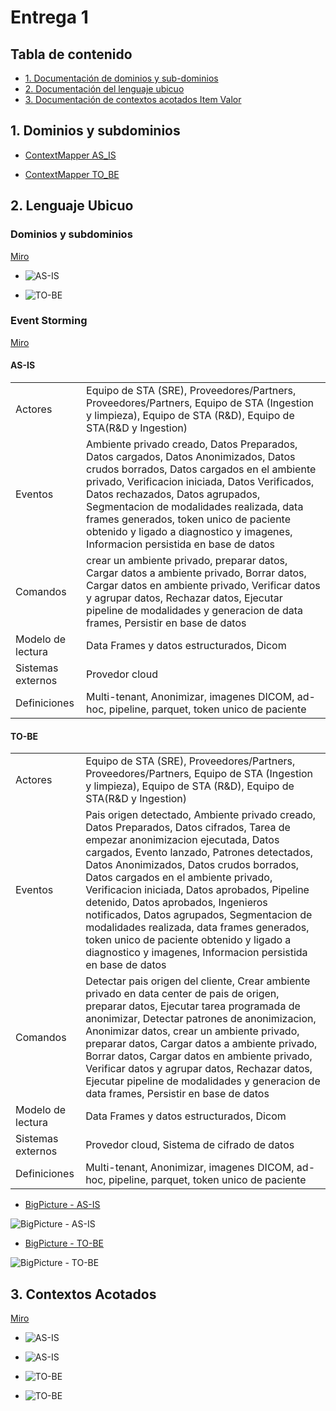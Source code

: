 # Entrega 1
## Tabla de contenido
- [1. Documentación de dominios y sub-dominios](#dominios-y-subdominios)
- [2. Documentación del lenguaje ubicuo](#lenguaje-ubicuo)
- [3. Documentación de contextos acotados Item Valor](https://github.com/dasafodev/context-mapper/blob/master/entrega-1.md#3-contextos-acotados)

## 1. Dominios y subdominios

- [ContextMapper AS_IS](src/main/cml/salud_tech_AS_IS.cml)

- [ContextMapper TO_BE](src/main/cml/salud_tech_TO_BE.cml)



## 2. Lenguaje Ubicuo

### Dominios y subdominios
[Miro](https://miro.com/app/board/uXjVLkjyAUI=/?share_link_id=883331298013)

- ![AS-IS](lenguaje-ubicuo/Dominios%20y%20subdominios%20AS-IS.jpg)

- ![TO-BE](lenguaje-ubicuo/Dominios%20y%20subdominios%20TO-BE.jpg)

### Event Storming 
[Miro](https://miro.com/app/board/uXjVLlMFlq4=/?share_link_id=606522631777)

#### AS-IS

|                                |             | 
|--------------------------------|-------------|
| Actores                        | Equipo de STA (SRE), Proveedores/Partners, Proveedores/Partners, Equipo de STA (Ingestion y limpieza), Equipo de STA (R&D), Equipo de STA(R&D y Ingestion)   |
| Eventos                        | Ambiente privado creado, Datos Preparados, Datos cargados, Datos Anonimizados, Datos crudos borrados, Datos cargados en el ambiente privado, Verificacion iniciada, Datos Verificados, Datos rechazados, Datos agrupados, Segmentacion de modalidades realizada, data frames generados, token unico de paciente obtenido y ligado  a diagnostico y imagenes, Informacion persistida en base de datos   |
| Comandos                       | crear un ambiente privado, preparar datos, Cargar datos a ambiente privado, Borrar datos, Cargar datos en ambiente privado, Verificar datos y agrupar datos, Rechazar datos, Ejecutar pipeline de modalidades y generacion de data frames, Persistir en base de datos   |
| Modelo de lectura              | Data Frames y datos estructurados, Dicom  |
| Sistemas externos              | Provedor cloud  |
| Definiciones                   | Multi-tenant, Anonimizar, imagenes DICOM, ad-hoc, pipeline, parquet, token unico de paciente  |


#### TO-BE

|                                |             | 
|--------------------------------|-------------|
| Actores                        | Equipo de STA (SRE), Proveedores/Partners, Proveedores/Partners, Equipo de STA (Ingestion y limpieza), Equipo de STA (R&D), Equipo de STA(R&D y Ingestion)   |
| Eventos                        | Pais origen detectado, Ambiente privado creado, Datos Preparados, Datos cifrados, Tarea de empezar anonimizacion ejecutada, Datos cargados, Evento lanzado, Patrones detectados, Datos Anonimizados, Datos crudos borrados, Datos cargados en el ambiente privado, Verificacion iniciada, Datos aprobados, Pipeline detenido, Datos aprobados, Ingenieros notificados, Datos agrupados, Segmentacion de modalidades realizada, data frames generados, token unico de paciente obtenido y ligado  a diagnostico y imagenes, Informacion persistida en base de datos   |
| Comandos                       | Detectar pais origen del cliente, Crear ambiente privado en data center de pais de origen, preparar datos, Ejecutar tarea programada de anonimizar, Detectar patrones de anonimizacion, Anonimizar datos, crear un ambiente privado, preparar datos, Cargar datos a ambiente privado, Borrar datos, Cargar datos en ambiente privado, Verificar datos y agrupar datos, Rechazar datos, Ejecutar pipeline de modalidades y generacion de data frames, Persistir en base de datos   |
| Modelo de lectura              | Data Frames y datos estructurados, Dicom  |
| Sistemas externos              | Provedor cloud, Sistema de cifrado de datos  |
| Definiciones                   | Multi-tenant, Anonimizar, imagenes DICOM, ad-hoc, pipeline, parquet, token unico de paciente  |


- [BigPicture - AS-IS](lenguaje-ubicuo/Event%20Storming%20AS-IS.pdf)

![BigPicture - AS-IS](lenguaje-ubicuo/Event%20Storming%20AS-IS.jpg)

- [BigPicture - TO-BE](lenguaje-ubicuo/Event%20Storming%20TO-BE.pdf)

![BigPicture - TO-BE](lenguaje-ubicuo/Event%20Storming%20TO-BE.jpg)

## 3. Contextos Acotados 
[Miro](https://miro.com/app/board/uXjVLkjyAUI=/?share_link_id=883331298013)

- ![AS-IS](lenguaje-ubicuo/Contextos%20AS-IS.jpg)

- ![AS-IS](src/main/cml/MapasContextoEntrega1/salud_tech_AS_IS_ContextMap.png)


- ![TO-BE](lenguaje-ubicuo/Contextos%20TO-BE.jpg)

- ![TO-BE](src/main/cml/MapasContextoEntrega1/salud_tech_TO_BE_ContextMap.png)

